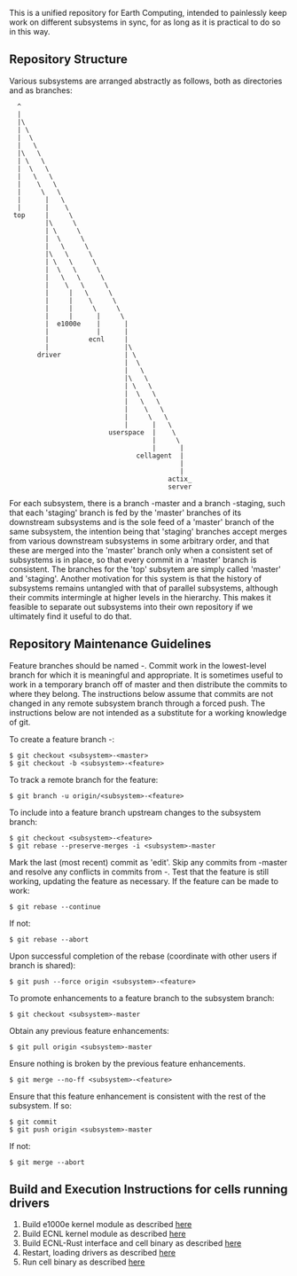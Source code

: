 This is a unified repository for Earth Computing, intended to painlessly keep work on different subsystems in sync, for as long as it is practical to do so in this way.
## Repository Structure
Various subsystems are arranged abstractly as follows, both as directories and as branches:

```
  ^
  |
  |\
  | \
  |  \
  |   \
  |\   \
  | \   \
  |  \   \
  |   \   \
  |    \   \
  |     \   \
  |      |   \
  |      |    \
 top     |     \
         |\     \
         | \     \
         |  \     \
         |   \     \
         |\   \     \
         | \   \     \
         |  \   \     \
         |   \   \     \
         |    \   \     \
         |     |   \     \
         |     |    \     \
         |     |     \     \
         |     |      |     \
         |  e1000e    |      |
         |            |      |
         |          ecnl     |
         |                   |\
       driver                | \
                             |  \
                             |   \
                             |\   \
                             | \   \
                             |  \   \
                             |   \   \
                             |    \   \
                             |     \   \
                             |      |   \
                         userspace  |    \
                                    |     \
                                    |      |
                                cellagent  |
                                           |
                                           |
                                        actix_
                                        server
```

For each subsystem, there is a branch <subsystem>-master and a branch <subsystem>-staging, such that each 'staging' branch is fed by the 'master' branches of its downstream subsystems and is the sole feed of a 'master' branch of the same subsystem, the intention being that 'staging' branches accept merges from various downstream subsystems in some arbitrary order, and that these are merged into the 'master' branch only when a consistent set of subsystems is in place, so that every commit in a 'master' branch is consistent. The branches for the 'top' subsytem are simply called 'master' and 'staging'.  Another motivation for this system is that the history of subsystems remains untangled with that of parallel subsystems, although their commits intermingle at higher levels in the hierarchy.  This makes it feasible to separate out subsystems into their own repository if we ultimately find it useful to do that.

## Repository Maintenance Guidelines
Feature branches should be named <subsystem>-<feature>.
Commit work in the lowest-level branch for which it is meaningful and appropriate. It is sometimes useful to work in a temporary branch off of master and then distribute the commits to where they belong.
The instructions below assume that commits are not changed in any remote subsystem branch through a forced push.
The instructions below are not intended as a substitute for a working knowledge of git.

To create a feature branch <subsystem>-<feature>:
```
$ git checkout <subsystem>-<master>
$ git checkout -b <subsystem>-<feature>
```
To track a remote branch for the feature:
```
$ git branch -u origin/<subsystem>-<feature>
```

To include into a feature branch upstream changes to the subsystem branch:
```
$ git checkout <subsystem>-<feature>
$ git rebase --preserve-merges -i <subsystem>-master
```
Mark the last (most recent) commit as 'edit'.
Skip any commits from <subsystem>-master and resolve any conflicts in commits from <subsystem>-<feature>.
Test that the feature is still working, updating the feature as necessary.
If the feature can be made to work:
```
$ git rebase --continue
```
If not:
```
$ git rebase --abort
```
Upon successful completion of the rebase (coordinate with other users if branch is shared):
```
$ git push --force origin <subsystem>-<feature>

```

To promote enhancements to a feature branch to the subsystem branch:
```
$ git checkout <subsystem>-master
```
Obtain any previous feature enhancements:
```
$ git pull origin <subsystem>-master
```
Ensure nothing is broken by the previous feature enhancements.
```
$ git merge --no-ff <subsystem>-<feature>
```
Ensure that this feature enhancement is consistent with the rest of the subsystem.
If so:
```
$ git commit
$ git push origin <subsystem>-master
```
If not:
```
$ git merge --abort
```

## Build and Execution Instructions for cells running drivers
1. Build e1000e kernel module as described [here](driver/e1000e/README.md)
1. Build ECNL kernel module as described [here](driver/ecnl/README.md)
1. Build ECNL-Rust interface and cell binary as described [here](userspace/cellagent/README.md)
1. Restart, loading drivers as described [here](driver/README.md)
1. Run cell binary as described [here](userspace/cellagent/README.md)
